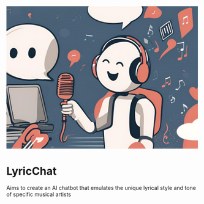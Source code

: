 <img src="data/friendly_chatbot_b.jpg" width="500">

# LyricChat
Aims to create an AI chatbot that emulates the unique lyrical style and tone of specific musical artists
